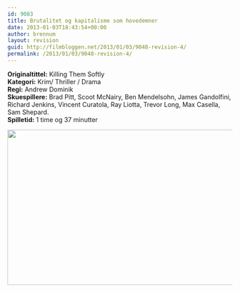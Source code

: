 ```yaml
---
id: 9083
title: Brutalitet og kapitalisme som hovedemner
date: 2013-01-03T18:43:54+00:00
author: brennum
layout: revision
guid: http://filmbloggen.net/2013/01/03/9048-revision-4/
permalink: /2013/01/03/9048-revision-4/
---
```

**Originaltittel:** Killing Them Softly  
**Kategori:** Krim/ Thriller / Drama  
**Regi:** Andrew Dominik  
**Skuespillere:** Brad Pitt, Scoot McNairy, Ben Mendelsohn, James Gandolfini, Richard Jenkins, Vincent Curatola, Ray Liotta, Trevor Long, Max Casella, Sam Shepard.  
**Spilletid:** 1 time og 37 minutter

<a href="http://filmbloggen.net/?attachment_id=9079" rel="attachment wp-att-9079"><img class="alignnone size-large wp-image-9079" src="http://filmbloggen.net/wp-content/uploads//2013/01/Killing-them-softly-bilde-4-620x348.jpg" alt="" width="620" height="348" /></a>